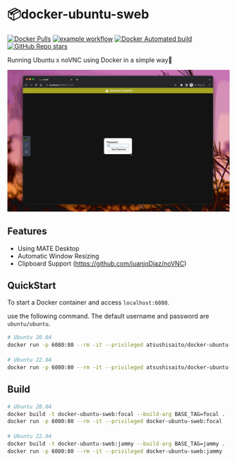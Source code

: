 # :package:docker-ubuntu-sweb

[![Docker Pulls](https://img.shields.io/docker/pulls/atsushisaito/docker-ubuntu-sweb)](https://hub.docker.com/repository/docker/atsushisaito/docker-ubuntu-sweb/tags?page=1&ordering=last_updated)
[![example workflow](https://github.com/AtsushiSaito/docker-ubuntu-sweb/actions/workflows/build.yml/badge.svg)](https://github.com/AtsushiSaito/docker-ubuntu-sweb/actions)
[![Docker Automated build](https://img.shields.io/docker/automated/atsushisaito/docker-ubuntu-sweb)](https://hub.docker.com/repository/docker/atsushisaito/docker-ubuntu-sweb/tags?page=1&ordering=last_updated)
[![GitHub Repo stars](https://img.shields.io/github/stars/AtsushiSaito/docker-ubuntu-sweb?style=social)](https://github.com/AtsushiSaito/docker-ubuntu-sweb/stargazers)

Running Ubuntu x noVNC using Docker in a simple way:tada:

![Demo](https://github.com/AtsushiSaito/docker-ubuntu-sweb/blob/readme_assets/images/demo.gif?raw=true)

## Features

- Using MATE Desktop
- Automatic Window Resizing
- Clipboard Support (https://github.com/juanjoDiaz/noVNC)

## QuickStart

To start a Docker container and access `localhost:6080`.

use the following command. The default username and password are `ubuntu/ubuntu`.

```sh
# Ubuntu 20.04
docker run -p 6080:80 --rm -it --privileged atsushisaito/docker-ubuntu-sweb:focal

# Ubuntu 22.04
docker run -p 6080:80 --rm -it --privileged atsushisaito/docker-ubuntu-sweb:jammy
```

## Build

```sh
# Ubuntu 20.04
docker build -t docker-ubuntu-sweb:focal --build-arg BASE_TAG=focal .
docker run -p 6080:80 --rm -it --privileged docker-ubuntu-sweb:focal

# Ubuntu 22.04
docker build -t docker-ubuntu-sweb:jammy --build-arg BASE_TAG=jammy .
docker run -p 6080:80 --rm -it --privileged docker-ubuntu-sweb:jammy
```
